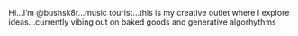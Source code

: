 Hi...I’m @bushsk8r...music tourist...this is my creative outlet where I explore ideas...currently vibing out on baked goods and generative algorhythms

<!---
bushsk8r/bushsk8r is a ✨ special ✨ repository because its `README.md` (this file) appears on your GitHub profile.
You can click the Preview link to take a look at your changes.
--->
